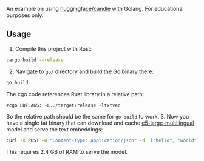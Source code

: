 An example on using [huggingface/candle](https://github.com/huggingface/candle) with Golang. For educational purposes only.

## Usage
1. Compile this project with Rust:
```bash
cargo build --release
```
2. Navigate to `go/` directory and build the Go binary there:
```bash
go build
```
The cgo code references Rust library in a relative path:
```
#cgo LDFLAGS: -L../target/release -ltxtvec
```
So the relative path should be the same for `go build` to work.
3. Now you have a single fat binary that can download and cache [e5-large-multilingual](https://huggingface.co/intfloat/multilingual-e5-large) model and serve the text embeddings:
```bash
curl -X POST -H "Content-Type: application/json" -d '["hello", "world"]' http://localhost:8080/embeddings
```
This requires 2.4 GB of RAM to serve the model.

